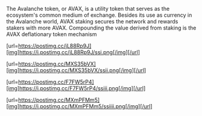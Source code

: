 The Avalanche token, or AVAX, is a utility token that serves as the ecosystem's common medium of exchange. Besides its use as currency in the Avalanche world, AVAX staking secures the network and rewards stakers with more AVAX. Compounding the value derived from staking is the AVAX deflationary token mechanism

[url=https://postimg.cc/jL88Rp9J][img]https://i.postimg.cc/jL88Rp9J/ssi.png[/img][/url]

[url=https://postimg.cc/MXS35bVX][img]https://i.postimg.cc/MXS35bVX/ssii.png[/img][/url]

[url=https://postimg.cc/F7FW5rP4][img]https://i.postimg.cc/F7FW5rP4/ssiii.png[/img][/url]

[url=https://postimg.cc/MXmPFMm5][img]https://i.postimg.cc/MXmPFMm5/ssiiii.png[/img][/url]
